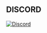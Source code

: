 ## DISCORD
[![Discord](https://img.shields.io/badge/Discord-%237289DA.svg?style=for-the-badge&logo=discord&logoColor=white)](https://discord.gg/np3SKm9B5t)
